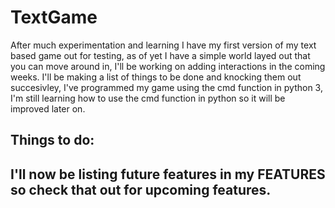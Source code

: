 TextGame
========

  After much experimentation and learning I have my first version of my text based game out for testing, as of yet I have
a simple world layed out that you can move around in, I'll be working on adding interactions in the coming weeks.
I'll be making a list of things to be done and knocking them out succesivley, I've programmed my game using the cmd
function in python 3, I'm still learning how to use the cmd function in python so it will be improved later on.

Things to do:
-------------
I'll now be listing future features in my FEATURES so check that out for upcoming features.
-------------

